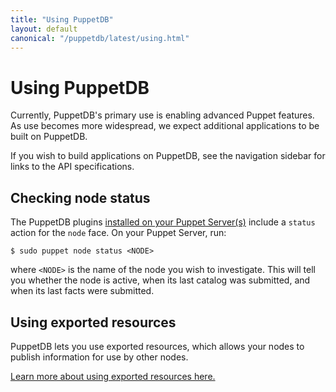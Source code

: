 ```yaml
---
title: "Using PuppetDB"
layout: default
canonical: "/puppetdb/latest/using.html"
---
```


# Using PuppetDB

[exported]: https://puppet.com/docs/puppet/latest/lang_exported.html


Currently, PuppetDB's primary use is enabling advanced Puppet features. As use becomes more widespread, we expect additional applications to be built on PuppetDB.

If you wish to build applications on PuppetDB, see the navigation sidebar for links to the API specifications.

## Checking node status

The PuppetDB plugins [installed on your Puppet Server(s)](./connect_puppet_server.html) include a `status` action for the `node` face. On your Puppet Server, run:

    $ sudo puppet node status <NODE>

where `<NODE>` is the name of the node you wish to investigate. This will tell you whether the node is active, when its last catalog was submitted, and when its last facts were submitted.

## Using exported resources

PuppetDB lets you use exported resources, which allows your nodes to publish information for use by other nodes.

[Learn more about using exported resources here.][exported]

